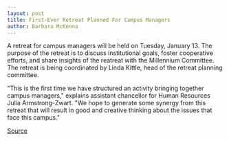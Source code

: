 ```yaml
---
layout: post
title: First-Ever Retreat Planned For Campus Managers
author: Barbara McKenna
---
```


A retreat for campus managers will be held on Tuesday, January 13. The purpose of the retreat is to discuss institutional goals, foster cooperative efforts, and share insights of the reatreat with the Millennium Committee. The retreat is being coordinated by Linda Kittle, head of the retreat planning committee.

"This is the first time we have structured an activity bringing together campus managers," explains assistant chancellor for Human Resources Julia Armstrong-Zwart. "We hope to generate some synergy from this retreat that will result in good and creative thinking about the issues that face this campus."

[Source](http://www1.ucsc.edu/oncampus/currents/97-98/01-05/retreat.htm "Permalink to Retreat planned for campus managers: 01-05-98")

